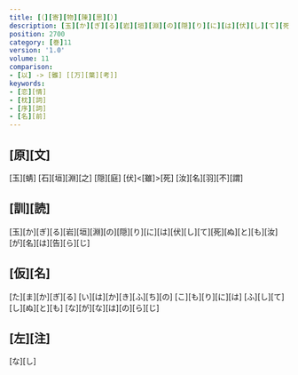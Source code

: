 ```yaml
---
title: [（][寄][物][陳][思][）]
description: [玉][か][ぎ][る][岩][垣][淵][の][隠][り][に][は][伏][し][て][死][ぬ][と][も][汝][が][名][は][告][ら][じ]
position: 2700
category: [巻]11
version: '1.0'
volume: 11
comparison:
- [以] -> [雖] [[万][葉][考]]
keywords:
- [恋][情]
- [枕][詞]
- [序][詞]
- [名][前]
---
```


## [原][文]

[玉][蜻] [石][垣][淵][之] [隠][庭] [伏]<[雖]>[死] [汝][名][羽][不][謂]

## [訓][読]

[玉][か][ぎ][る][岩][垣][淵][の][隠][り][に][は][伏][し][て][死][ぬ][と][も][汝][が][名][は][告][ら][じ]

## [仮][名]

[た][ま][か][ぎ][る] [い][は][か][き][ふ][ち][の] [こ][も][り][に][は] [ふ][し][て][し][ぬ][と][も] [な][が][な][は][の][ら][じ]

## [左][注]

[な][し]
